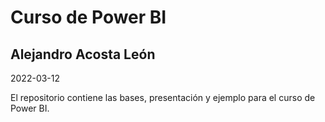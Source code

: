 # Curso de Power BI
## Alejandro Acosta León
2022-03-12

El repositorio contiene las bases, presentación y ejemplo para el curso de Power BI.
